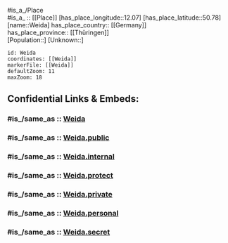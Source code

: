 ﻿---
confidential: public
isDeleted: false
location:
- 50.78
- 12.07
mapmarker: city
mapzoom:
- 7
- 12
SpocWebEntityId: 35489
tags:
- geo/City
type: City
---

#is_a_/Place  
#is_a_ :: [[Place]] 
[has_place_longitude::12.07] 
[has_place_latitude::50.78] 
[name::Weida] 
has_place_country:: [[Germany]]  
has_place_province:: [[Thüringen]]  
[Population::] 
[Unknown::] 


```leaflet
id: Weida
coordinates: [[Weida]] 
markerFile: [[Weida]] 
defaultZoom: 11 
maxZoom: 18
```


## Confidential Links & Embeds: 

### #is_/same_as :: [Weida](/_Standards/Earth/Continent/Europe/Europe~Central/Germany/Germany~East/Thüringen/counties~TH/Greiz/cities~Greiz/Weida.md) 

### #is_/same_as :: [Weida.public](/_public/Earth/Continent/Europe/Europe~Central/Germany/Germany~East/Thüringen/counties~TH/Greiz/cities~Greiz/Weida.public.md) 

### #is_/same_as :: [Weida.internal](/_internal/Earth/Continent/Europe/Europe~Central/Germany/Germany~East/Thüringen/counties~TH/Greiz/cities~Greiz/Weida.internal.md) 

### #is_/same_as :: [Weida.protect](/_protect/Earth/Continent/Europe/Europe~Central/Germany/Germany~East/Thüringen/counties~TH/Greiz/cities~Greiz/Weida.protect.md) 

### #is_/same_as :: [Weida.private](/_private/Earth/Continent/Europe/Europe~Central/Germany/Germany~East/Thüringen/counties~TH/Greiz/cities~Greiz/Weida.private.md) 

### #is_/same_as :: [Weida.personal](/_personal/Earth/Continent/Europe/Europe~Central/Germany/Germany~East/Thüringen/counties~TH/Greiz/cities~Greiz/Weida.personal.md) 

### #is_/same_as :: [Weida.secret](/_secret/Earth/Continent/Europe/Europe~Central/Germany/Germany~East/Thüringen/counties~TH/Greiz/cities~Greiz/Weida.secret.md)

